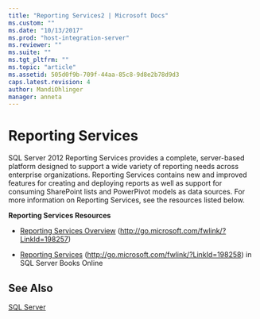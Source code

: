 ```yaml
---
title: "Reporting Services2 | Microsoft Docs"
ms.custom: ""
ms.date: "10/13/2017"
ms.prod: "host-integration-server"
ms.reviewer: ""
ms.suite: ""
ms.tgt_pltfrm: ""
ms.topic: "article"
ms.assetid: 505d0f9b-709f-44aa-85c8-9d8e2b78d9d3
caps.latest.revision: 4
author: MandiOhlinger
manager: anneta
---
```

# Reporting Services
SQL Server 2012 Reporting Services provides a complete, server-based platform designed to support a wide variety of reporting needs across enterprise organizations. Reporting Services contains new and improved features for creating and deploying reports as well as support for consuming SharePoint lists and PowerPivot models as data sources. For more information on Reporting Services, see the resources listed below.  
  
 **Reporting Services Resources**  
  
-   [Reporting Services Overview](http://go.microsoft.com/fwlink/?LinkId=198257) (http://go.microsoft.com/fwlink/?LinkId=198257)  
  
-   [Reporting Services](http://go.microsoft.com/fwlink/?LinkId=198258) (http://go.microsoft.com/fwlink/?LinkId=198258) in SQL Server Books Online  
  
## See Also  
 [SQL Server](../core/sql-server.md)
